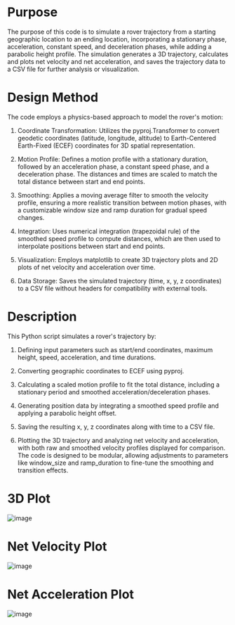 # Purpose

The purpose of this code is to simulate a rover trajectory from a starting geographic location to an ending location, incorporating a stationary phase, acceleration, constant speed, and deceleration phases, while adding a parabolic height profile. The simulation generates a 3D trajectory, calculates and plots net velocity and net acceleration, and saves the trajectory data to a CSV file for further analysis or visualization.

# Design Method

The code employs a physics-based approach to model the rover's motion:

1. Coordinate Transformation: Utilizes the pyproj.Transformer to convert geodetic coordinates (latitude, longitude, altitude) to Earth-Centered Earth-Fixed (ECEF) coordinates for 3D spatial representation.

2. Motion Profile: Defines a motion profile with a stationary duration, followed by an acceleration phase, a constant speed phase, and a deceleration phase. The distances and times are scaled to match the total distance between start and end points.

3. Smoothing: Applies a moving average filter to smooth the velocity profile, ensuring a more realistic transition between motion phases, with a customizable window size and ramp duration for gradual speed changes.

4. Integration: Uses numerical integration (trapezoidal rule) of the smoothed speed profile to compute distances, which are then used to interpolate positions between start and end points.

5. Visualization: Employs matplotlib to create 3D trajectory plots and 2D plots of net velocity and acceleration over time.

6. Data Storage: Saves the simulated trajectory (time, x, y, z coordinates) to a CSV file without headers for compatibility with external tools.

# Description

This Python script simulates a rover's trajectory by:

1. Defining input parameters such as start/end coordinates, maximum height, speed, acceleration, and time durations.

2. Converting geographic coordinates to ECEF using pyproj.

3. Calculating a scaled motion profile to fit the total distance, including a stationary period and smoothed acceleration/deceleration phases.

4. Generating position data by integrating a smoothed speed profile and applying a parabolic height offset.

5. Saving the resulting x, y, z coordinates along with time to a CSV file.

6. Plotting the 3D trajectory and analyzing net velocity and acceleration, with both raw and smoothed velocity profiles displayed for comparison. The code is designed to be modular, allowing adjustments to parameters like window_size and ramp_duration to fine-tune the smoothing and transition effects.

# 3D Plot

![image](https://github.com/user-attachments/assets/da7088f4-bb9e-4052-8dd2-3fe96a1b880c)

# Net Velocity Plot

![image](https://github.com/user-attachments/assets/c8bef796-4b6a-4eb1-b039-9c9dfb12fc2d)

# Net Acceleration Plot

![image](https://github.com/user-attachments/assets/55df72ad-4405-44c7-9895-067da8c3fdc4)
